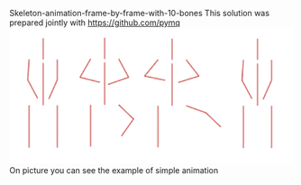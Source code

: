 Skeleton-animation-frame-by-frame-with-10-bones
This solution was prepared jointly with https://github.com/pymq
![Image alt](https://github.com/GrigoryKrasnochub/Skeleton-animation-frame-by-frame-with-10-bones/raw/master/samples/showUsability.png)
On picture you can see the example of simple animation
